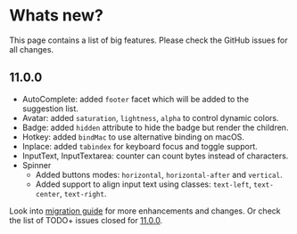 # Whats new?

This page contains a list of big features. Please check the GitHub issues for all changes.

## 11.0.0

  * AutoComplete: added `footer` facet which will be added to the suggestion list.
  * Avatar: added `saturation`, `lightness`, `alpha` to control dynamic colors.
  * Badge: added `hidden` attribute to hide the badge but render the children.
  * Hotkey: added `bindMac` to use alternative binding on macOS.
  * Inplace: added `tabindex` for keyboard focus and toggle support.
  * InputText, InputTextarea: counter can count bytes instead of characters.
  * Spinner
    * Added buttons modes: `horizontal`, `horizontal-after` and `vertical`.
    * Added support to align input text using classes: `text-left`, `text-center`, `text-right`.

Look into [migration guide](https://primefaces.github.io/primefaces/11_0_0/#/../migrationguide/11_0_0) for more enhancements and changes.
Or check the list of TODO+ issues closed for [11.0.0](https://github.com/primefaces/primefaces/issues?q=is%3Aclosed+milestone%3A11.0.0).
